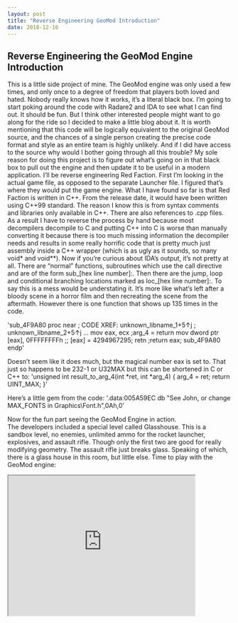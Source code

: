 ```yaml
---
layout: post
title: "Reverse Engineering GeoMod Introduction"
date: 2018-12-16
---
```


## Reverse Engineering the GeoMod Engine Introduction

This is a little side project of mine.  The GeoMod engine was only used a few times, and only once to a degree of freedom that players both loved and hated.  Nobody really knows how it works, it’s a literal black box.  I’m going to start poking around the code with Radare2 and IDA to see what I can find out.  It should be fun.  But I think other interested people might want to go along for the ride so I decided to make a little blog about it.  It is worth mentioning that this code will be logically equivalent to the original GeoMod source, and the chances of a single person creating the precise code format and style as an entire team is highly unlikely.  And if I did have access to the source why would I bother going through all this trouble?  My sole reason for doing this project is to figure out what’s going on in that black box to pull out the engine and then update it to be useful in a modern application.
I’ll be reverse engineering Red Faction. First I’m looking in the actual game file, as opposed to the separate Launcher file. I figured that’s where they would put the game engine.
What I have found so far is that Red Faction is written in C++.  From the release date, it would have been written using C++99 standard.  The reason I know this is from syntax comments and libraries only available in C++. There are also references to .cpp files.  As a result I have to reverse the process by hand because most decompilers decompile to C and putting C++ into C is worse than manually converting it because there is too much missing information the decompiler needs and results in some really horrific code that is pretty much just assembly inside a C++ wrapper (which is as ugly as it sounds, so many void* and void**).  Now if you’re curious about IDA’s output, it’s not pretty at all.  There are “normal” functions, subroutines which use the call directive and are of the form sub_[hex line number]:.  Then there are the jump, loop and conditional branching locations marked as loc_[hex line number]:.  To say this is a mess would be understating it.  It’s more like what’s left after a bloody scene in a horror film and then recreating the scene from the aftermath.
However there is one function that shows up 135 times in the code.


'sub_4F9A80      proc near               ; CODE XREF: unknown_libname_1+5↑j
                                        ; unknown_libname_2+5↑j ...
                mov     eax, ecx ;arg_4 = return
                mov     dword ptr [eax], 0FFFFFFFFh ;; [eax] = 4294967295;
                retn ;return eax;
sub_4F9A80      endp'


Doesn’t seem like it does much, but the magical number eax is set to.  That just so happens to be 232-1 or U32MAX  but this can be shortened in C or C++ to:
'unsigned int result_to_arg_4(int *ret,  int *arg_4) { 
	arg_4 =  ret;
	return UINT_MAX;
}'


Here’s a little gem from the code:
'.data:005A59EC                 db "See John, or change MAX_FONTS in Graphics\Font.h",0Ah,0'

Now for the fun part seeing the GeoMod Engine in action.  
The developers included a special level called Glasshouse.  This is a sandbox level, no enemies, unlimited ammo for the rocket launcher, explosives, and assault rifle.  Though only the first two are good for really modifying geometry.  The assault rifle just breaks glass.  Speaking of which, there is a glass house in this room, but little else.  Time to play with the GeoMod engine: 

<iframe width="420" height="315" src="https://www.youtube.com/watch?v=1XHW4CPKL6Q">
</iframe>

